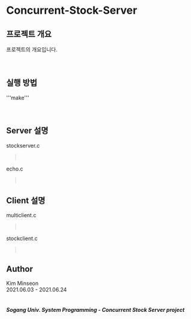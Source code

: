 # Concurrent-Stock-Server

## 프로젝트 개요
프로젝트의 개요입니다. <br>
<br>
<br>
## 실행 방법
'''make''' <br>
<br>
<br>
## Server 설명
stockserver.c <br>
><br>
echo.c <br>
><br>
## Client 설명
multiclient.c <br>
><br>
stockclient.c <br>
><br>
## Author
Kim Minseon <br>
2021.06.03 - 2021.06.24 <br>
<br>
##### Sogang Univ. System Programming - Concurrent Stock Server project


